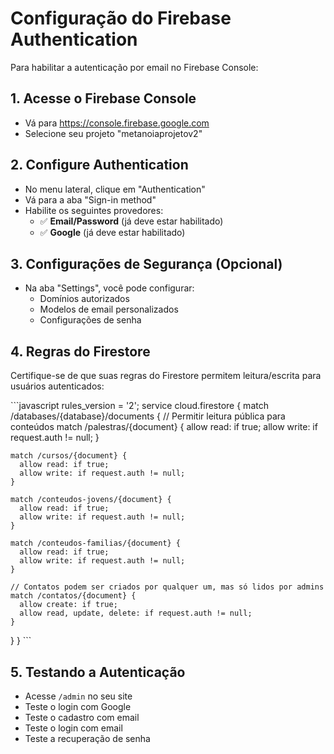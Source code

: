 # Configuração do Firebase Authentication

Para habilitar a autenticação por email no Firebase Console:

## 1. Acesse o Firebase Console
- Vá para https://console.firebase.google.com
- Selecione seu projeto "metanoiaprojetov2"

## 2. Configure Authentication
- No menu lateral, clique em "Authentication"
- Vá para a aba "Sign-in method"
- Habilite os seguintes provedores:
  - ✅ **Email/Password** (já deve estar habilitado)
  - ✅ **Google** (já deve estar habilitado)

## 3. Configurações de Segurança (Opcional)
- Na aba "Settings", você pode configurar:
  - Domínios autorizados
  - Modelos de email personalizados
  - Configurações de senha

## 4. Regras do Firestore
Certifique-se de que suas regras do Firestore permitem leitura/escrita para usuários autenticados:

\`\`\`javascript
rules_version = '2';
service cloud.firestore {
  match /databases/{database}/documents {
    // Permitir leitura pública para conteúdos
    match /palestras/{document} {
      allow read: if true;
      allow write: if request.auth != null;
    }
    
    match /cursos/{document} {
      allow read: if true;
      allow write: if request.auth != null;
    }
    
    match /conteudos-jovens/{document} {
      allow read: if true;
      allow write: if request.auth != null;
    }
    
    match /conteudos-familias/{document} {
      allow read: if true;
      allow write: if request.auth != null;
    }
    
    // Contatos podem ser criados por qualquer um, mas só lidos por admins
    match /contatos/{document} {
      allow create: if true;
      allow read, update, delete: if request.auth != null;
    }
  }
}
\`\`\`

## 5. Testando a Autenticação
- Acesse `/admin` no seu site
- Teste o login com Google
- Teste o cadastro com email
- Teste o login com email
- Teste a recuperação de senha
